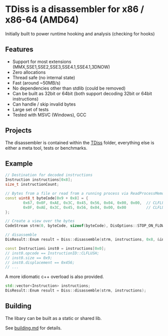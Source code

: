 # TDiss is a disassembler for x86 / x86-64 (AMD64)

Initially built to power runtime hooking and analysis (checking for hooks) 

## Features

- Support for most extensions (MMX,SSE1,SSE2,SSE3,SSE4.1,SSE4.1,3DNOW)
- Zero allocations
- Thread safe (no internal state)
- Fast (around ~50MB/s)
- No dependencies other than stdlib (could be removed)
- Can be built as 32bit or 64bit (both support decoding 32bit or 64bit instructions)
- Can handle / skip invalid bytes
- Large set of tests
- Tested with MSVC (Windows), GCC

## Projects

The disassembler is contained within the [TDiss](TDiss) folder, everything else is either a meta tool, tests or benchmarks.

## Example

```cpp
// Destination for decoded instructions
Instruction instructions[0x8];
size_t instructionCount;

// Bytes from a file or read from a running process via ReadProcessMemory, ...
const uint8_t byteCode[0x9 + 0x8] = {
		0x67, 0x0F, 0xAE, 0x3C, 0x45, 0x56, 0x04, 0x00, 0x00,  // CLFLUSH [eax*2+ 0x456]
		0x0F, 0xAE, 0x3C, 0x45, 0x56, 0x04, 0x00, 0x00	       // CLFLUSH [rax*2+ 0x456]
};

// Create a view over the bytes
CodeStream strm(0, byteCode, sizeof(byteCode), DisOptions::STOP_ON_FLOW, CodeType::CODE_64BIT);

// disassemble
DisResult::Enum result = Diss::disassemble(strm, instructions, 0x8, &instructionCount);

const Instruction& inst0 = instructions[0x0];
// inst0.opcode == InstructionID::CLFLUSH;
// inst0.size == 0x9;
// inst0.displacement == 0x456;
// ...
```

A more idiomatic c++ overload is also provided.

```cpp
std::vector<Instruction> instructions;
DisResult::Enum result = Diss::disassemble(strm, instructions);
```

## Building

The libary can be built as a static or shared lib.

See [building.md](building.md) for details.
